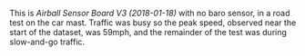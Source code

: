 This is *Airball Sensor Board V3 (2018-01-18)* with no baro sensor, in
a road test on the car mast. Traffic was busy so the peak speed,
observed near the start of the dataset, was 59mph, and the remainder
of the test was during slow-and-go traffic.

